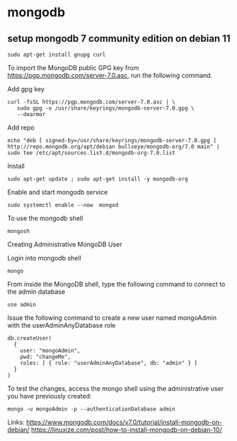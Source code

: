 # mongodb

## setup mongodb 7 community edition on debian 11

```
sudo apt-get install gnupg curl
```

To import the MongoDB public GPG key from https://pgp.mongodb.com/server-7.0.asc, run the following command.

Add gpg key

```
curl -fsSL https://pgp.mongodb.com/server-7.0.asc | \
   sudo gpg -o /usr/share/keyrings/mongodb-server-7.0.gpg \
   --dearmor
```

Add repo

```
echo "deb [ signed-by=/usr/share/keyrings/mongodb-server-7.0.gpg ] http://repo.mongodb.org/apt/debian bullseye/mongodb-org/7.0 main" | sudo tee /etc/apt/sources.list.d/mongodb-org-7.0.list
```

Install
```
sudo apt-get update ; sudo apt-get install -y mongodb-org
```

Enable and start mongodb service
```
sudo systemctl enable --now  mongod
```

To use the mongodb shell
```
mongosh
```

Creating Administrative MongoDB User

Login into mongodb shell 

```
mongo
```

From inside the MongoDB shell, type the following command to connect to the admin database
```
use admin
```

Issue the following command to create a new user named mongoAdmin with the userAdminAnyDatabase role
```
db.createUser(
  {
    user: "mongoAdmin", 
    pwd: "changeMe", 
    roles: [ { role: "userAdminAnyDatabase", db: "admin" } ]
  }
)
```

To test the changes, access the mongo shell using the administrative user you have previously created:
```
mongo -u mongoAdmin -p --authenticationDatabase admin
```


Links:
https://www.mongodb.com/docs/v7.0/tutorial/install-mongodb-on-debian/
https://linuxize.com/post/how-to-install-mongodb-on-debian-10/



